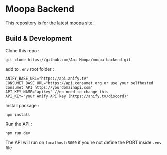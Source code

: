 # Moopa Backend

This repository is for the latest [moopa](https://moopa.live) site.

## Build & Development

Clone this repo :

```
git clone https://github.com/Ani-Moopa/moopa-backend.git
```

add to `.env` root folder :

```
ANIFY_BASE_URL="https://api.anify.tv"
CONSUMET_BASE_URL="https://api.consumet.org or use your selfhosted consumet API https://yourdomainapi.com"
API_KEY_NAME="apikey" //no need to change this
API_KEY="your Anify API key (https://anify.tv/discord)"
```

Install package :

```
npm install
```

Run the API :

```
npm run dev
```

The API will run on `localhost:5000` if you're not define the PORT inside `.env` file
